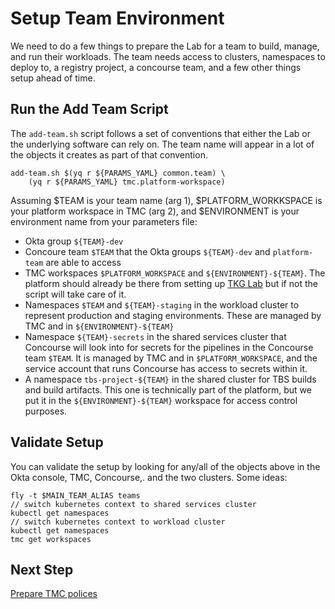 # Setup Team Environment

We need to do a few things to prepare the Lab for a team to build, manage, and
run their workloads. The team needs access to clusters, namespaces to deploy 
to, a registry project, a concourse team, and a few other things setup ahead
of time.

## Run the Add Team Script

The `add-team.sh` script follows a set of conventions that either the Lab 
or the underlying software can rely on. The team name will appear in a lot
of the objects it creates as part of that convention.

```
add-team.sh $(yq r ${PARAMS_YAML} common.team) \
    (yq r ${PARAMS_YAML} tmc.platform-workspace)
```
Assuming $TEAM is your team name (arg 1), $PLATFORM_WORKKSPACE is your
platform workspace in TMC (arg 2), and $ENVIRONMENT is your environment 
name from your parameters file:

* Okta group `${TEAM}-dev`
* Concoure team `$TEAM` that the Okta groups `${TEAM}-dev` and `platform-team`
  are able to access
* TMC workspaces `$PLATFORM_WORKSPACE` and `${ENVIRONMENT}-${TEAM}`. The platform
  should already be there from setting up [TKG Lab](https://github.com/Tanzu-Solutions-Engineering/tkg-lab)
  but if not the script will take care of it.
* Namespaces `$TEAM` and `${TEAM}-staging` in the workload cluster to represent
  production and staging environments. These are managed by TMC and in `${ENVIRONMENT}-${TEAM}`
* Namespace `${TEAM}-secrets` in the shared services cluster that Concourse 
  will look into for secrets for the pipelines in the Concourse team `$TEAM`. 
  It is managed by TMC and in `$PLATFORM_WORKSPACE`, and the service account that
  runs Concourse has access to secrets within it.
* A namespace `tbs-project-${TEAM}` in the shared cluster for TBS builds and
  build artifacts. This one is technically part of the platform, but we put it
  in the `${ENVIRONMENT}-${TEAM}` workspace for access control purposes.

## Validate Setup

You can validate the setup by looking for any/all of the objects above in the
Okta console, TMC, Concourse,. and the two clusters. Some ideas:

```
fly -t $MAIN_TEAM_ALIAS teams
// switch kubernetes context to shared services cluster
kubectl get namespaces
// switch kubernetes context to workload cluster
kubectl get namespaces
tmc get workspaces
```

## Next Step

[Prepare TMC polices](05-prepare-tmc-policy.md)
